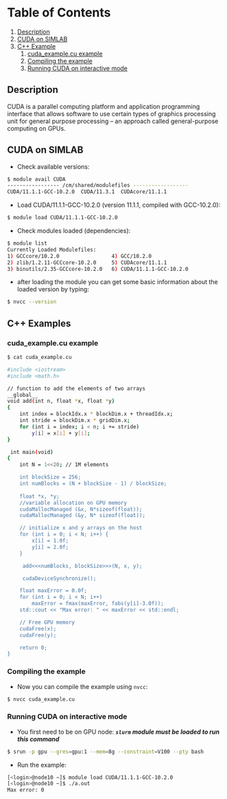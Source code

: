 # Table of Contents
1. [Description](#1)
2. [CUDA on SIMLAB](#2)
3. [C++ Example](#3)
    1. [cuda_example.cu example](#4)
    2. [Compiling the example](#5)
    3. [Running CUDA on interactive mode](#6)

## Description <a name="1"></a>
CUDA is a parallel computing platform and application programming interface that allows software to use certain types of graphics processing unit for general purpose processing – an approach called general-purpose computing on GPUs.

## CUDA on SIMLAB <a name="2"></a>

- Check available versions:
```sh
$ module avail CUDA
----------------- /cm/shared/modulefiles ------------------
CUDA/11.1.1-GCC-10.2.0  CUDA/11.3.1  CUDAcore/11.1.1  
```
- Load CUDA/11.1.1-GCC-10.2.0 (version 11.1.1, compiled with GCC-10.2.0):
```sh
$ module load CUDA/11.1.1-GCC-10.2.0
```
- Check modules loaded (dependencies):
```sh
$ module list
Currently Loaded Modulefiles:
1) GCCcore/10.2.0                 4) GCC/10.2.0              
2) zlib/1.2.11-GCCcore-10.2.0     5) CUDAcore/11.1.1         
3) binutils/2.35-GCCcore-10.2.0   6) CUDA/11.1.1-GCC-10.2.0  
```
- after loading the module you can get some basic information about the loaded version by typing:

```sh
$ nvcc --version
``` 

## C++ Examples <a name="3"></a>
### cuda_example.cu example <a name="4"></a>

```sh
$ cat cuda_example.cu

#include <iostream>
#include <math.h>

// function to add the elements of two arrays
__global__
void add(int n, float *x, float *y)
{
    int index = blockIdx.x * blockDim.x + threadIdx.x;
    int stride = blockDim.x * gridDim.x;
    for (int i = index; i < n; i += stride)
        y[i] = x[i] + y[i];
}

 int main(void)
{
    int N = 1<<20; // 1M elements

    int blockSize = 256;
    int numBlocks = (N + blockSize - 1) / blockSize;
    
    float *x, *y;
    //variable allocation on GPU memory
    cudaMallocManaged (&x, N*sizeof(float));
    cudaMallocManaged (&y, N* sizeof(float));

    // initialize x and y arrays on the host
    for (int i = 0; i < N; i++) {
        x[i] = 1.0f;
        y[i] = 2.0f;
    }

     add<<<numBlocks, blockSize>>>(N, x, y);

     cudaDeviceSynchronize();

    float maxError = 0.0f;
    for (int i = 0; i < N; i++)
        maxError = fmax(maxError, fabs(y[i]-3.0f));
    std::cout << "Max error: " << maxError << std::endl;

    // Free GPU memory
    cudaFree(x);
    cudaFree(y);

    return 0;
}
```
### Compiling the example <a name="5"></a>

- Now you can compile the example using `nvcc`:
```sh
$ nvcc cuda_example.cu
```
### Running CUDA on interactive mode <a name="6"></a>

- You first need to be on GPU node:
***`slurm` module must be loaded to run this command***

```sh
$ srun -p gpu --gres=gpu:1 --mem=8g --constraint=V100 --pty bash
```

- Run the example:

```sh
[<login>@node10 ~]$ module load CUDA/11.1.1-GCC-10.2.0 
[<login>@node10 ~]$ ./a.out 
Max error: 0
```
